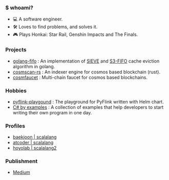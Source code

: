 ### $ whoami?
- 💻 A software engineer.
- 🛠️ Loves to find problems, and solves it.
- 🎮 Plays Honkai: Star Rail, Genshin Impacts and The Finals.

### Projects
- [golang-fifo](https://github.com/scalalang2/golang-fifo) : An implementation of [SIEVE](https://junchengyang.com/publication/nsdi24-SIEVE.pdf) and [S3-FIFO](https://dl.acm.org/doi/10.1145/3600006.3613147) cache eviction algorithm in golang.
- [cosmscan-rs](https://github.com/cosmscan/cosmscan-rs) : An indexer engine for cosmos based blockchain (rust).
- [cosmfaucet](https://github.com/scalalang2/cosmfaucet) : Multi-chain faucet for cosmos based blockchains.

### Hobbies
- [pyflink-playgound](https://github.com/scalalang2/pyflink-playground) : The playground for PyFlink written with Helm chart.
- [C# by examples](https://github.com/scalalang2/csharp-by-example) : A collection of examples that help developers to start writing their own program in one day.

### Profiles
- [baekjoon | scalalang](https://www.acmicpc.net/user/scalalang)
- [atcoder | scalalang](https://atcoder.jp/users/scalalang)
- [hoyolab | scalalang2](https://www.hoyolab.com/accountCenter/postList?id=49770677)

### Publishment
- [Medium](https://scalalang2.medium.com/)
